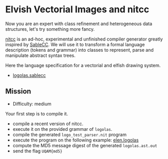 # Elvish Vectorial Images and nitcc

Now you are an expert with class refinement and heterogeneous data structures, let's try something more fancy.

[nitcc](http://info.uqam.ca/~privat/catalog/p/nitcc.html) is an ad-hoc, experimental and unfinished compiler generator greatly inspired by [SableCC](http://www.sablecc.org/).
We will use it to transform a formal language description (tokens and grammar) into classes to represent, parse and manipulate abstract syntax trees.

Here the language specification for a vectorial and elfish drawing system.

* [logolas.sablecc](logolas.sablecc)

## Mission

* Difficulty: medium

Your first step is to compile it.

* compile a recent version of nitcc.
* execute it on the provided grammar of `logolas`.
* compile the generated `logo_test_parser.nit` program
* execute the program on the following example: [elen.logolas](elen.logolas)
* compute the MD5 message digest of the generated `logolas.ast.out`
* send the flag `UQAM{md5}`

